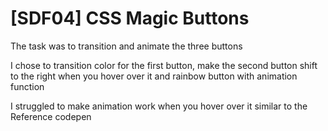 # [SDF04] CSS Magic Buttons

The task was to transition and animate the three buttons

I chose to transition color for the first button, make the second button shift to the right when you hover over it and rainbow button with animation function

I struggled to make animation work when you hover over it similar to the Reference codepen
